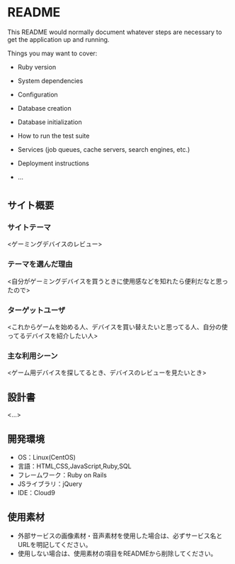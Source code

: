 # README

This README would normally document whatever steps are necessary to get the
application up and running.

Things you may want to cover:

* Ruby version

* System dependencies

* Configuration

* Database creation

* Database initialization

* How to run the test suite

* Services (job queues, cache servers, search engines, etc.)

* Deployment instructions

* ...

# <gamework>

## サイト概要
### サイトテーマ
<ゲーミングデバイスのレビュー>

### テーマを選んだ理由
<自分がゲーミングデバイスを買うときに使用感などを知れたら便利だなと思ったので>

### ターゲットユーザ
<これからゲームを始める人、デバイスを買い替えたいと思ってる人、自分の使ってるデバイスを紹介したい人>

### 主な利用シーン
<ゲーム用デバイスを探してるとき、デバイスのレビューを見たいとき>

## 設計書
<...>

## 開発環境
- OS：Linux(CentOS)
- 言語：HTML,CSS,JavaScript,Ruby,SQL
- フレームワーク：Ruby on Rails
- JSライブラリ：jQuery
- IDE：Cloud9

## 使用素材
- 外部サービスの画像素材・音声素材を使用した場合は、必ずサービス名とURLを明記してください。
- 使用しない場合は、使用素材の項目をREADMEから削除してください。